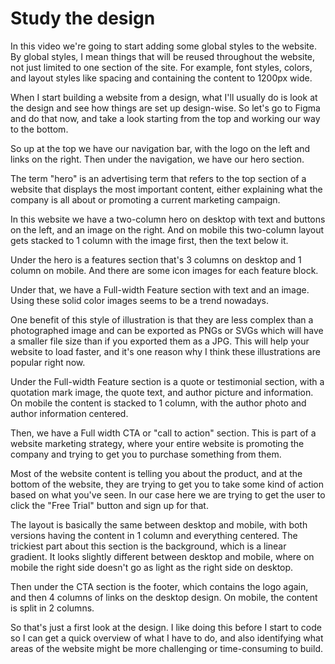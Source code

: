 # Study the design

In this video we're going to start adding some global styles to the website. By global styles, I mean things that will be reused throughout the website, not just limited to one section of the site. For example, font styles, colors, and layout styles like spacing and containing the content to 1200px wide.

When I start building a website from a design, what I'll usually do is look at the design and see how things are set up design-wise. So let's go to Figma and do that now, and take a look starting from the top and working our way to the bottom.

So up at the top we have our navigation bar, with the logo on the left and links on the right. Then under the navigation, we have our hero section.

The term "hero" is an advertising term that refers to the top section of a website that displays the most important content, either explaining what the company is all about or promoting a current marketing campaign.

In this website we have a two-column hero on desktop with text and buttons on the left, and an image on the right. And on mobile this two-column layout gets stacked to 1 column with the image first, then the text below it.

Under the hero is a features section that's 3 columns on desktop and 1 column on mobile. And there are some icon images for each feature block.

Under that, we have a Full-width Feature section with text and an image. Using these solid color images seems to be a trend nowadays.

One benefit of this style of illustration is that they are less complex than a photographed image and can be exported as PNGs or SVGs which will have a smaller file size than if you exported them as a JPG. This will help your website to load faster, and it's one reason why I think these illustrations are popular right now.

Under the Full-width Feature section is a quote or testimonial section, with a quotation mark image, the quote text, and author picture and information. On mobile the content is stacked to 1 column, with the author photo and author information centered.

Then, we have a Full width CTA or "call to action" section. This is part of a website marketing strategy, where your entire website is promoting the company and trying to get you to purchase something from them.

Most of the website content is telling you about the product, and at the bottom of the website, they are trying to get you to take some kind of action based on what you've seen. In our case here we are trying to get the user to click the "Free Trial" button and sign up for that.

The layout is basically the same between desktop and mobile, with both versions having the content in 1 column and everything centered. The trickiest part about this section is the background, which is a linear gradient. It looks slightly different between desktop and mobile, where on mobile the right side doesn't go as light as the right side on desktop.

Then under the CTA section is the footer, which contains the logo again, and then 4 columns of links on the desktop design. On mobile, the content is split in 2 columns.

So that's just a first look at the design. I like doing this before I start to code so I can get a quick overview of what I have to do, and also identifying what areas of the website might be more challenging or time-consuming to build.
